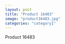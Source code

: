 ```yaml
---
layout: post
title: "Product 16483"
image: "product16483.jpg"
categories: "category1"
---
```

Product 16483
